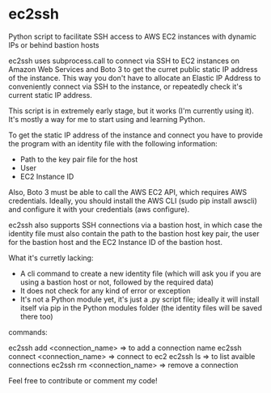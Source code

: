 # ec2ssh
Python script to facilitate SSH access to AWS EC2 instances with dynamic IPs or behind bastion hosts

ec2ssh uses subprocess.call to connect via SSH to EC2 instances on Amazon Web Services and Boto 3 to get the curret public static IP address of the instance.
This way you don't have to allocate an Elastic IP Address to conveniently connect via SSH to the instance, or repeatedly check it's current static IP address.

This script is in extremely early stage, but it works (I'm currently using it). It's mostly a way for me to start using and learning Python.

To get the static IP address of the instance and connect you have to provide the program with an identity file with the following information:
* Path to the key pair file for the host
* User
* EC2 Instance ID

Also, Boto 3 must be able to call the AWS EC2 API, which requires AWS credentials. Ideally, you should install the AWS CLI (sudo pip install awscli) and configure it with your credentials (aws configure).

ec2ssh also supports SSH connections via a bastion host, in which case the identity file must also contain the path to the bastion host key pair, the user for the bastion host and the EC2 Instance ID of the bastion host.

What it's curretly lacking:
* A cli command to create a new identity file (which will ask you if you are using a bastion host or not, followed by the required data)
* It does not check for any kind of error or exception
* It's not a Python module yet, it's just a .py script file; ideally it will install itself via pip in the Python modules folder (the identity files will be saved there too)

commands:

ec2ssh add <connection_name>        => to add a connection name
ec2ssh connect <connection_name>    => connect to ec2
ec2ssh ls                           => to list avaible connections
ec2ssh rm <connection_name>         => remove a connection

Feel free to contribute or comment my code!